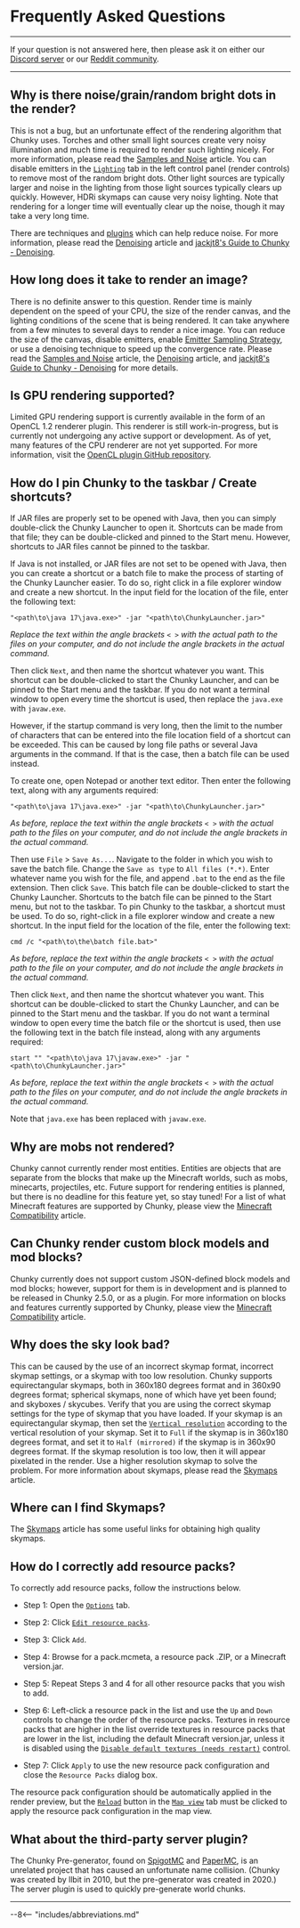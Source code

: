 # Frequently Asked Questions

---

If your question is not answered here, then please ask it on either our <a href="https://discord.gg/VqcHpsF" target="_blank">Discord server</a> or our <a href="https://www.reddit.com/r/chunky/" target="_blank">Reddit community</a>.

---

## Why is there noise/grain/random bright dots in the render?

This is not a bug, but an unfortunate effect of the rendering algorithm that Chunky uses. Torches and other small light sources create very noisy illumination and much time is required to render such lighting nicely. For more information, please read the [Samples and Noise](../../reference/introduction/samples_and_noise) article. You can disable emitters in the [`Lighting`](../../reference/user_interface/render_controls/lighting) tab in the left control panel (render controls) to remove most of the random bright dots. Other light sources are typically larger and noise in the lighting from those light sources typically clears up quickly. However, HDRi skymaps can cause very noisy lighting. Note that rendering for a longer time will eventually clear up the noise, though it may take a very long time.
  
There are techniques and [plugins](../../plugins/chunky_plugins) which can help reduce noise. For more information, please read the [Denoising](../../reference/other_topics/denoising) article and <a href="https://jackjt8.github.io/ChunkyGuide/docs/advanced_techniques/denoising.html" target="_blank">jackjt8's Guide to Chunky - Denoising</a>.


## How long does it take to render an image?

There is no definite answer to this question. Render time is mainly dependent on the speed of your CPU, the size of the render canvas, and the lighting conditions of the scene that is being rendered. It can take anywhere from a few minutes to several days to render a nice image. You can reduce the size of the canvas, disable emitters, enable [Emitter Sampling Strategy](../../reference/introduction/next_event_estimation#emitter-sampling-strategy-ess), or use a denoising technique to speed up the convergence rate. Please read the [Samples and Noise](../../reference/introduction/samples_and_noise) article, the [Denoising](../../reference/other_topics/denoising) article, and <a href="https://jackjt8.github.io/ChunkyGuide/docs/advanced_techniques/denoising.html" target="_blank">jackjt8's Guide to Chunky - Denoising</a> for more details.


## Is GPU rendering supported?

Limited GPU rendering support is currently available in the form of an OpenCL 1.2 renderer plugin. This renderer is still work-in-progress, but is currently not undergoing any active support or development. As of yet, many features of the CPU renderer are not yet supported. For more information, visit the <a href="https://github.com/ThatRedox/ChunkyClPlugin" target="_blank">OpenCL plugin GitHub repository</a>.


## How do I pin Chunky to the taskbar / Create shortcuts?

If JAR files are properly set to be opened with Java, then you can simply double-click the Chunky Launcher to open it. Shortcuts can be made from that file; they can be double-clicked and pinned to the Start menu. However, shortcuts to JAR files cannot be pinned to the taskbar.

If Java is not installed, or JAR files are not set to be opened with Java, then you can create a shortcut or a batch file to make the process of starting of the Chunky Launcher easier. To do so, right click in a file explorer window and create a new shortcut. In the input field for the location of the file, enter the following text:

```
"<path\to\java 17\java.exe>" -jar "<path\to\ChunkyLauncher.jar>"
```

*Replace the text within the angle brackets `< >` with the actual path to the files on your computer, and do not include the angle brackets in the actual command.*

Then click `Next`, and then name the shortcut whatever you want. This shortcut can be double-clicked to start the Chunky Launcher, and can be pinned to the Start menu and the taskbar. If you do not want a terminal window to open every time the shortcut is used, then replace the `java.exe` with `javaw.exe`.

However, if the startup command is very long, then the limit to the number of characters that can be entered into the file location field of a shortcut can be exceeded. This can be caused by long file paths or several Java arguments in the command. If that is the case, then a batch file can be used instead.

To create one, open Notepad or another text editor. Then enter the following text, along with any arguments required:

```
"<path\to\java 17\java.exe>" -jar "<path\to\ChunkyLauncher.jar>"
```

*As before, replace the text within the angle brackets `< >` with the actual path to the files on your computer, and do not include the angle brackets in the actual command.*

Then use `File` > `Save As...`. Navigate to the folder in which you wish to save the batch file. Change the `Save as type` to `All files (*.*)`. Enter whatever name you wish for the file, and append `.bat` to the end as the file extension. Then click `Save`. This batch file can be double-clicked to start the Chunky Launcher. Shortcuts to the batch file can be pinned to the Start menu, but not to the taskbar. To pin Chunky to the taskbar, a shortcut must be used. To do so, right-click in a file explorer window and create a new shortcut. In the input field for the location of the file, enter the following text:

```
cmd /c "<path\to\the\batch file.bat>"
```

*As before, replace the text within the angle brackets `< >` with the actual path to the file on your computer, and do not include the angle brackets in the actual command.*

Then click `Next`, and then name the shortcut whatever you want. This shortcut can be double-clicked to start the Chunky Launcher, and can be pinned to the Start menu and the taskbar. If you do not want a terminal window to open every time the batch file or the shortcut is used, then use the following text in the batch file instead, along with any arguments required:

```
start "" "<path\to\java 17\javaw.exe>" -jar "<path\to\ChunkyLauncher.jar>"
```

*As before, replace the text within the angle brackets `< >` with the actual path to the files on your computer, and do not include the angle brackets in the actual command.*

Note that `java.exe` has been replaced with `javaw.exe`.


## Why are mobs not rendered?

Chunky cannot currently render most entities. Entities are objects that are separate from the blocks that make up the Minecraft worlds, such as mobs, minecarts, projectiles, etc. Future support for rendering entities is planned, but there is no deadline for this feature yet, so stay tuned! For a list of what Minecraft features are supported by Chunky, please view the [Minecraft Compatibility](../minecraft_compatibility) article.


## Can Chunky render custom block models and mod blocks?

Chunky currently does not support custom JSON-defined block models and mod blocks; however, support for them is in development and is planned to be released in Chunky 2.5.0, or as a plugin. For more information on blocks and features currently supported by Chunky, please view the [Minecraft Compatibility](../minecraft_compatibility) article.


## Why does the sky look bad?

This can be caused by the use of an incorrect skymap format, incorrect skymap settings, or a skymap with too low resolution. Chunky supports equirectangular skymaps, both in 360x180 degrees format and in 360x90 degrees format; spherical skymaps, none of which have yet been found; and skyboxes / skycubes. Verify that you are using the correct skymap settings for the type of skymap that you have loaded. If your skymap is an equirectangular skymap, then set the [`Vertical resolution`](../../reference/user_interface/render_controls/sky_and_fog#sky-mode-settings) according to the vertical resolution of your skymap. Set it to `Full` if the skymap is in 360x180 degrees format, and set it to `Half (mirrored)` if the skymap is in 360x90 degrees format. If the skymap resolution is too low, then it will appear pixelated in the render. Use a higher resolution skymap to solve the problem. For more information about skymaps, please read the [Skymaps](../../reference/other_topics/skymaps) article.


## Where can I find Skymaps?

The [Skymaps](../../reference/other_topics/skymaps#obtaining-skymaps) article has some useful links for obtaining high quality skymaps.


## How do I correctly add resource packs?

To correctly add resource packs, follow the instructions below.

- Step 1: Open the [`Options`](../../reference/user_interface/right_panel_controls/options) tab.

- Step 2: Click [`Edit resource packs`](../../reference/user_interface/right_panel_controls/options#resource-packs).

- Step 3: Click `Add`.

- Step 4: Browse for a pack.mcmeta, a resource pack .ZIP, or a Minecraft version.jar.

- Step 5: Repeat Steps 3 and 4 for all other resource packs that you wish to add.

- Step 6: Left-click a resource pack in the list and use the `Up` and `Down` controls to change the order of the resource packs. Textures in resource packs that are higher in the list override textures in resource packs that are lower in the list, including the default Minecraft version.jar, unless it is disabled using the [`Disable default textures (needs restart)`](../../reference/user_interface/right_panel_controls/options#controls) control.

- Step 7: Click `Apply` to use the new resource pack configuration and close the `Resource Packs` dialog box.

The resource pack configuration should be automatically applied in the render preview, but the [`Reload`](../../reference/user_interface/right_panel_controls/map_view#controls) button in the [`Map view`](../../reference/user_interface/right_panel_controls/map_view) tab must be clicked to apply the resource pack configuration in the map view.


## What about the third-party server plugin?

The Chunky Pre-generator, found on <a href="https://www.spigotmc.org/resources/chunky.81534/" target="_blank">SpigotMC</a> and <a href="https://papermc.io/forums/t/1-13-2-1-18-1-chunky-pregenerator/4850" target="_blank">PaperMC</a>, is an unrelated project that has caused an unfortunate name collision. (Chunky was created by llbit in 2010, but the pre-generator was created in 2020.) The server plugin is used to quickly pre-generate world chunks.

---

--8<-- "includes/abbreviations.md"
